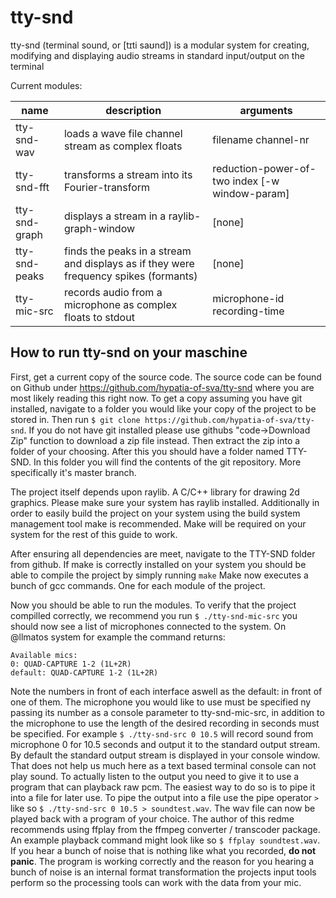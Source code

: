 # tty-snd
tty-snd (terminal sound, or \[t​ɪti s​a​ʊnd\]) is a modular system for creating, modifying and displaying audio streams in standard input/output on the terminal

Current modules:

name | description | arguments
--- | --- | ---
tty-snd-wav | loads a wave file channel stream as complex floats | filename channel-nr
tty-snd-fft | transforms a stream into its Fourier-transform | reduction-power-of-two index \[-w window-param\]
tty-snd-graph | displays a stream in a raylib-graph-window | \[none\]
tty-snd-peaks | finds the peaks in a stream and displays as if they were frequency spikes (formants) | \[none\]
tty-mic-src | records audio from a microphone as complex floats to stdout | microphone-id recording-time

## How to run tty-snd on your maschine
First, get a current copy of the source code. The source code can be found on Github under https://github.com/hypatia-of-sva/tty-snd where you are most likely reading this right now.
To get a copy assuming you have git installed, navigate to a folder you would like your copy of the project to be stored in. Then run `$ git clone https://github.com/hypatia-of-sva/tty-snd`. If you do not have git installed please use githubs "code->Download Zip" function to download a zip file instead. Then extract the zip into a folder of your choosing. 
After this you should have a folder named TTY-SND. In this folder you will find the contents of the git repository. More specifically it's master branch.

The project itself depends upon raylib. A C/C++ library for drawing 2d graphics. Please make sure your system has raylib installed.
Additionally in order to easily build the project on your system using the build system management tool make is recommended. Make will be required on your system for the rest of this guide to work. 

After ensuring all dependencies are meet, navigate to the TTY-SND folder from github. If make is correctly installed on your system you should be able to compile the project by simply running `make`
Make now executes a bunch of gcc commands. One for each module of the project. 

Now you should be able to run the modules. To verify that the project compilled correctly, we recommend you run `$ ./tty-snd-mic-src`
you should now see a list of microphones connected to the system. On @llmatos system for example the command returns:

    Available mics:
    0: QUAD-CAPTURE 1-2 (1L+2R)
    default: QUAD-CAPTURE 1-2 (1L+2R)

Note the numbers in front of each interface aswell as the default: in front of one of them.
The microphone you would like to use must be specified ny passing its number as a console parameter to tty-snd-mic-src, in addition to the microphone to use the length of the desired recording in seconds must be specified. For example `$ ./tty-snd-src 0 10.5` will record sound from microphone 0 for 10.5 seconds and output it to the standard output stream. By default the standard output stream is displayed in your console window. That does not help us much here as a text based terminal console can not play sound. To actually listen to the output you need to give it to use a program that can playback raw pcm. The easiest way to do so is to pipe it into a file for later use. To pipe the output into a file use the pipe operator `>` like so `$ ./tty-snd-src 0 10.5 > soundtest.wav`. The wav file can now be played back with a program of your choice. The author of this redme recommends using ffplay from the ffmpeg converter / transcoder package. An example playback command might look like so `$ ffplay soundtest.wav`. If you hear a bunch of noise that is nothing like what you recorded, **do not panic**. The program is working correctly and the reason for you hearing a bunch of noise is an internal format transformation the projects input tools perform so the processing tools can work with the data from your mic.
